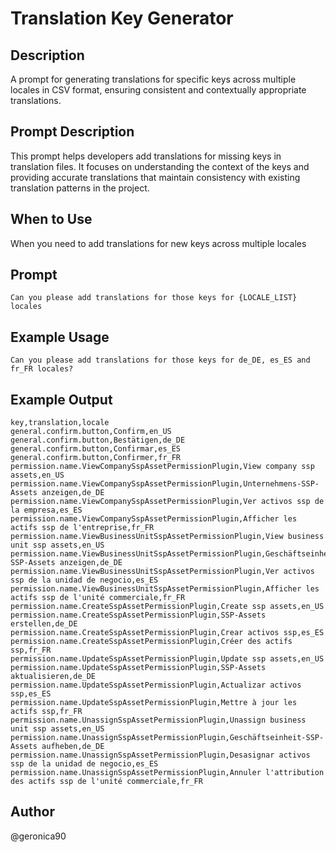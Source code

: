 # Translation Key Generator

## Description

A prompt for generating translations for specific keys across multiple locales in CSV format, ensuring consistent and contextually appropriate translations.

## Prompt Description

This prompt helps developers add translations for missing keys in translation files. It focuses on understanding the context of the keys and providing accurate translations that maintain consistency with existing translation patterns in the project.

## When to Use

When you need to add translations for new keys across multiple locales

## Prompt

```text
Can you please add translations for those keys for {LOCALE_LIST} locales
```

## Example Usage

```text
Can you please add translations for those keys for de_DE, es_ES and fr_FR locales?
```

## Example Output

```csv
key,translation,locale
general.confirm.button,Confirm,en_US
general.confirm.button,Bestätigen,de_DE
general.confirm.button,Confirmar,es_ES
general.confirm.button,Confirmer,fr_FR
permission.name.ViewCompanySspAssetPermissionPlugin,View company ssp assets,en_US
permission.name.ViewCompanySspAssetPermissionPlugin,Unternehmens-SSP-Assets anzeigen,de_DE
permission.name.ViewCompanySspAssetPermissionPlugin,Ver activos ssp de la empresa,es_ES
permission.name.ViewCompanySspAssetPermissionPlugin,Afficher les actifs ssp de l'entreprise,fr_FR
permission.name.ViewBusinessUnitSspAssetPermissionPlugin,View business unit ssp assets,en_US
permission.name.ViewBusinessUnitSspAssetPermissionPlugin,Geschäftseinheit-SSP-Assets anzeigen,de_DE
permission.name.ViewBusinessUnitSspAssetPermissionPlugin,Ver activos ssp de la unidad de negocio,es_ES
permission.name.ViewBusinessUnitSspAssetPermissionPlugin,Afficher les actifs ssp de l'unité commerciale,fr_FR
permission.name.CreateSspAssetPermissionPlugin,Create ssp assets,en_US
permission.name.CreateSspAssetPermissionPlugin,SSP-Assets erstellen,de_DE
permission.name.CreateSspAssetPermissionPlugin,Crear activos ssp,es_ES
permission.name.CreateSspAssetPermissionPlugin,Créer des actifs ssp,fr_FR
permission.name.UpdateSspAssetPermissionPlugin,Update ssp assets,en_US
permission.name.UpdateSspAssetPermissionPlugin,SSP-Assets aktualisieren,de_DE
permission.name.UpdateSspAssetPermissionPlugin,Actualizar activos ssp,es_ES
permission.name.UpdateSspAssetPermissionPlugin,Mettre à jour les actifs ssp,fr_FR
permission.name.UnassignSspAssetPermissionPlugin,Unassign business unit ssp assets,en_US
permission.name.UnassignSspAssetPermissionPlugin,Geschäftseinheit-SSP-Assets aufheben,de_DE
permission.name.UnassignSspAssetPermissionPlugin,Desasignar activos ssp de la unidad de negocio,es_ES
permission.name.UnassignSspAssetPermissionPlugin,Annuler l'attribution des actifs ssp de l'unité commerciale,fr_FR
```

## Author

@geronica90 